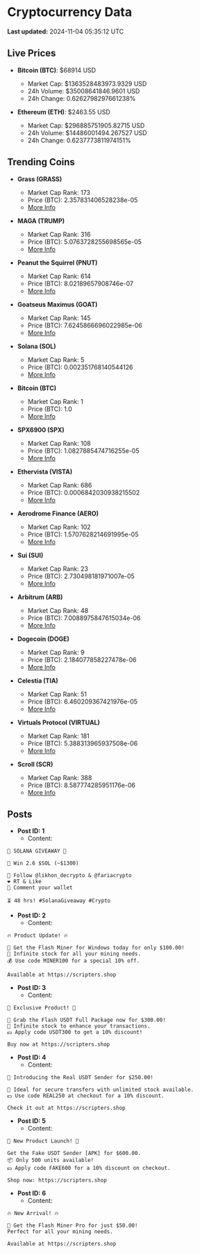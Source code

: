 # Cryptocurrency Data

**Last updated:** 2024-11-04 05:35:12 UTC

## Live Prices
- **Bitcoin (BTC)**: $68914 USD
  - Market Cap: $1363528483973.9329 USD
  - 24h Volume: $35008641846.9601 USD
  - 24h Change: 0.6262798297661238%

- **Ethereum (ETH)**: $2463.55 USD
  - Market Cap: $296885751905.82715 USD
  - 24h Volume: $14486001494.267527 USD
  - 24h Change: 0.6237773811974151%

## Trending Coins
- **Grass (GRASS)**
  - Market Cap Rank: 173
  - Price (BTC): 2.357831406528238e-05
  - [More Info](https://www.coingecko.com/en/coins/grass)

- **MAGA (TRUMP)**
  - Market Cap Rank: 316
  - Price (BTC): 5.0763728255698565e-05
  - [More Info](https://www.coingecko.com/en/coins/maga)

- **Peanut the Squirrel (PNUT)**
  - Market Cap Rank: 614
  - Price (BTC): 8.02189657908746e-07
  - [More Info](https://www.coingecko.com/en/coins/peanut-the-squirrel)

- **Goatseus Maximus (GOAT)**
  - Market Cap Rank: 145
  - Price (BTC): 7.6245866696022985e-06
  - [More Info](https://www.coingecko.com/en/coins/goatseus-maximus)

- **Solana (SOL)**
  - Market Cap Rank: 5
  - Price (BTC): 0.002351768140544126
  - [More Info](https://www.coingecko.com/en/coins/solana)

- **Bitcoin (BTC)**
  - Market Cap Rank: 1
  - Price (BTC): 1.0
  - [More Info](https://www.coingecko.com/en/coins/bitcoin)

- **SPX6900 (SPX)**
  - Market Cap Rank: 108
  - Price (BTC): 1.0827885474716255e-05
  - [More Info](https://www.coingecko.com/en/coins/spx6900)

- **Ethervista (VISTA)**
  - Market Cap Rank: 686
  - Price (BTC): 0.0006842030938215502
  - [More Info](https://www.coingecko.com/en/coins/ethervista)

- **Aerodrome Finance (AERO)**
  - Market Cap Rank: 102
  - Price (BTC): 1.5707628214691995e-05
  - [More Info](https://www.coingecko.com/en/coins/aerodrome-finance)

- **Sui (SUI)**
  - Market Cap Rank: 23
  - Price (BTC): 2.730498181971007e-05
  - [More Info](https://www.coingecko.com/en/coins/sui)

- **Arbitrum (ARB)**
  - Market Cap Rank: 48
  - Price (BTC): 7.0088975847615034e-06
  - [More Info](https://www.coingecko.com/en/coins/arbitrum)

- **Dogecoin (DOGE)**
  - Market Cap Rank: 9
  - Price (BTC): 2.184077858227478e-06
  - [More Info](https://www.coingecko.com/en/coins/dogecoin)

- **Celestia (TIA)**
  - Market Cap Rank: 51
  - Price (BTC): 6.460209367421976e-05
  - [More Info](https://www.coingecko.com/en/coins/celestia)

- **Virtuals Protocol (VIRTUAL)**
  - Market Cap Rank: 181
  - Price (BTC): 5.388313965937508e-06
  - [More Info](https://www.coingecko.com/en/coins/virtual-protocol)

- **Scroll (SCR)**
  - Market Cap Rank: 388
  - Price (BTC): 8.587774285951176e-06
  - [More Info](https://www.coingecko.com/en/coins/scroll)

## Posts
- **Post ID: 1**
  - Content:
```
🚀 SOLANA GIVEAWAY 🚀

🎁 Win 2.6 $SOL (~$1300)

🤝 Follow @likhon_decrypto & @fariacrypto
❤️ RT & Like
💬 Comment your wallet

⏳ 48 hrs! #SolanaGiveaway #Crypto
```

- **Post ID: 2**
  - Content:
```
🔥 Product Update! 🔥

🚀 Get the Flash Miner for Windows today for only $100.00!
🔋 Infinite stock for all your mining needs.
💰 Use code MINER100 for a special 10% off.

Available at https://scripters.shop
```

- **Post ID: 3**
  - Content:
```
🎁 Exclusive Product! 🎁

💸 Grab the Flash USDT Full Package now for $300.00!
🎉 Infinite stock to enhance your transactions.
💵 Apply code USDT300 to get a 10% discount!

Buy now at https://scripters.shop
```

- **Post ID: 4**
  - Content:
```
💎 Introducing the Real USDT Sender for $250.00!

💼 Ideal for secure transfers with unlimited stock available.
💵 Use code REAL250 at checkout for a 10% discount.

Check it out at https://scripters.shop
```

- **Post ID: 5**
  - Content:
```
🚀 New Product Launch! 🚀

Get the Fake USDT Sender [APK] for $600.00.
📦 Only 500 units available!
💵 Apply code FAKE600 for a 10% discount on checkout.

Shop now: https://scripters.shop
```

- **Post ID: 6**
  - Content:
```
🔥 New Arrival! 🔥

💸 Get the Flash Miner Pro for just $50.00!
Perfect for all your mining needs.

Available at https://scripters.shop
```

